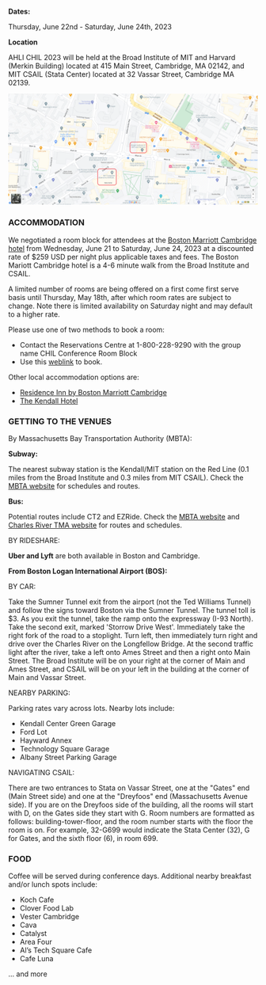 
**Dates:**

Thursday, June 22nd - Saturday, June 24th, 2023

**Location**

AHLI CHIL 2023 will be held at the Broad Institute of MIT and Harvard (Merkin Building) located at 415 Main Street, Cambridge, MA 02142, and MIT CSAIL (Stata Center) located at 32 Vassar Street, Cambridge MA 02139. 

<img src="static/images/venue.png" class="img-fluid" alt="Map of venue"/>

### ACCOMMODATION

We negotiated a room block for attendees at the [Boston Marriott Cambridge hotel](https://www.marriott.com/en-us/hotels/boscb-boston-marriott-cambridge/overview/) from Wednesday, June 21 to Saturday, June 24, 2023 at a discounted rate of $259 USD per night plus applicable taxes and fees. The Boston Mariott Cambridge hotel is a 4-6 minute walk from the Broad Institute and CSAIL. 

A limited number of rooms are being offered on a first come first serve basis until Thursday, May 18th, after which room rates are subject to change. Note there is limited availability on Saturday night and may default to a higher rate.

Please use one of two methods to book a room: 

* Contact the Reservations Centre at 1-800-228-9290 with the group name CHIL Conference Room Block
* Use this [weblink](https://www.marriott.com/event-reservations/reservation-link.mi?id=1669818612384&key=GRP&app=resvlink) to book.


Other local accommodation options are: 

* [Residence Inn by Boston Marriott Cambridge](https://www.marriott.com/en-us/hotels/boscm-residence-inn-boston-cambridge/overview/)
* [The Kendall Hotel](https://kendallhotel.com/)


### GETTING TO THE VENUES

By Massachusetts Bay Transportation Authority (MBTA): 

**Subway:** 

The nearest subway station is the Kendall/MIT station on the Red Line (0.1 miles from the Broad Institute and 0.3 miles from MIT CSAIL). Check the [MBTA website](https://www.mbta.com/) for schedules and routes. 

**Bus:** 

Potential routes include CT2 and EZRide. Check the [MBTA website](https://www.mbta.com/) and [Charles River TMA website](https://charlesrivertma.org/) for routes and schedules. 

BY RIDESHARE: 

**Uber and Lyft** are both available in Boston and Cambridge.

**From Boston Logan International Airport (BOS):**


BY CAR: 

Take the Sumner Tunnel exit from the airport (not the Ted Williams Tunnel) and follow the signs toward Boston via the Sumner Tunnel. The tunnel toll is $3. As you exit the tunnel, take the ramp onto the expressway (I-93 North). Take the second exit, marked 'Storrow Drive West'. Immediately take the right fork of the road to a stoplight. Turn left, then immediately turn right and drive over the Charles River on the Longfellow Bridge. At the second traffic light after the river, take a left onto Ames Street and then a right onto Main Street. The Broad Institute will be on your right at the corner of Main and Ames Street, and CSAIL will be on your left in the building at the corner of Main and Vassar Street.


NEARBY PARKING: 

Parking rates vary across lots. Nearby lots include: 

* Kendall Center Green Garage
* Ford Lot
* Hayward Annex 
* Technology Square Garage 
* Albany Street Parking Garage 

NAVIGATING CSAIL: 

There are two entrances to Stata on Vassar Street, one at the "Gates" end (Main Street side) and one at the "Dreyfoos" end (Massachusetts Avenue side). If you are on the Dreyfoos side of the building, all the rooms will start with D, on the Gates side they start with G.
Room numbers are formatted as follows: building-tower-floor, and the room number starts with the floor the room is on. For example, 32-G699 would indicate the Stata Center (32), G for Gates, and the sixth floor (6), in room 699.


### FOOD
Coffee will be served during conference days. Additional nearby breakfast and/or lunch spots include: 

* Koch Cafe
* Clover Food Lab
* Vester Cambridge
* Cava
* Catalyst 
* Area Four 
* Al’s Tech Square Cafe
* Cafe Luna 

... and more
